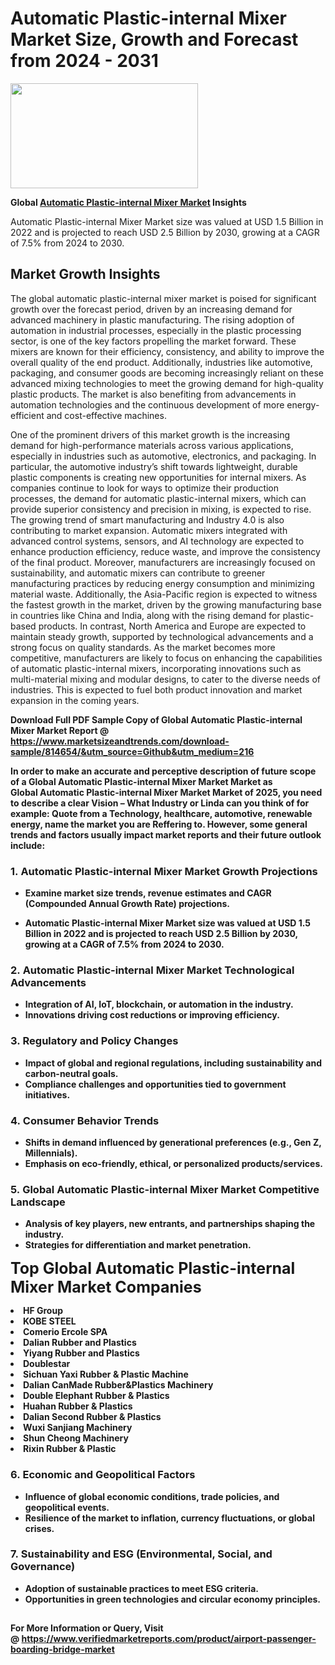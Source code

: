 <H1>Automatic Plastic-internal Mixer Market Size, Growth and Forecast from 2024 - 2031</H1><img class="aligncenter size-medium wp-image-584254" src="https://thirdeyenews.in/wp-content/uploads/2024/09/Global-Market-Research-300x168.jpeg" alt="" width="300" height="168" /><p><strong>Global&nbsp;<a href="https://www.marketsizeandtrends.com/download-sample/814654/&amp;utm_source=Github&utm_medium=216">Automatic Plastic-internal Mixer Market</a> Insights</strong></p><p>Automatic Plastic-internal Mixer Market size was valued at USD 1.5 Billion in 2022 and is projected to reach USD 2.5 Billion by 2030, growing at a CAGR of 7.5% from 2024 to 2030.</p><p><h2>Market Growth Insights</h2> <p>The global automatic plastic-internal mixer market is poised for significant growth over the forecast period, driven by an increasing demand for advanced machinery in plastic manufacturing. The rising adoption of automation in industrial processes, especially in the plastic processing sector, is one of the key factors propelling the market forward. These mixers are known for their efficiency, consistency, and ability to improve the overall quality of the end product. Additionally, industries like automotive, packaging, and consumer goods are becoming increasingly reliant on these advanced mixing technologies to meet the growing demand for high-quality plastic products. The market is also benefiting from advancements in automation technologies and the continuous development of more energy-efficient and cost-effective machines.</p> <p><strong></strong></p> <p>One of the prominent drivers of this market growth is the increasing demand for high-performance materials across various applications, especially in industries such as automotive, electronics, and packaging. In particular, the automotive industry’s shift towards lightweight, durable plastic components is creating new opportunities for internal mixers. As companies continue to look for ways to optimize their production processes, the demand for automatic plastic-internal mixers, which can provide superior consistency and precision in mixing, is expected to rise. The growing trend of smart manufacturing and Industry 4.0 is also contributing to market expansion. Automatic mixers integrated with advanced control systems, sensors, and AI technology are expected to enhance production efficiency, reduce waste, and improve the consistency of the final product. Moreover, manufacturers are increasingly focused on sustainability, and automatic mixers can contribute to greener manufacturing practices by reducing energy consumption and minimizing material waste. Additionally, the Asia-Pacific region is expected to witness the fastest growth in the market, driven by the growing manufacturing base in countries like China and India, along with the rising demand for plastic-based products. In contrast, North America and Europe are expected to maintain steady growth, supported by technological advancements and a strong focus on quality standards. As the market becomes more competitive, manufacturers are likely to focus on enhancing the capabilities of automatic plastic-internal mixers, incorporating innovations such as multi-material mixing and modular designs, to cater to the diverse needs of industries. This is expected to fuel both product innovation and market expansion in the coming years.</p> <p><strong></p><p><span class=""><strong>Download Full PDF Sample Copy of Global Automatic Plastic-internal Mixer Market Report</strong> @ <a href="https://www.marketsizeandtrends.com/download-sample/814654/&amp;utm_source=Github&utm_medium=216" target="_blank">https://www.marketsizeandtrends.com/download-sample/814654/&amp;utm_source=Github&utm_medium=216</a></span></p><p>In order to make an accurate and perceptive description of future scope of a Global&nbsp;Automatic Plastic-internal Mixer Market Market as Global&nbsp;Automatic Plastic-internal Mixer Market Market of 2025, you need to describe a clear Vision &ndash; What Industry or Linda can you think of for example: Quote from a Technology, healthcare, automotive, renewable energy, name the market you are Reffering to. However, some general trends and factors usually impact market reports and their future outlook include:</p><h3>1.&nbsp;<strong>Automatic Plastic-internal Mixer Market Growth Projections</strong></h3><ul><li>Examine market size trends, revenue estimates and CAGR (Compounded Annual Growth Rate) projections.</li><li><p>Automatic Plastic-internal Mixer Market size was valued at USD 1.5 Billion in 2022 and is projected to reach USD 2.5 Billion by 2030, growing at a CAGR of 7.5% from 2024 to 2030.</p></li></ul><h3>2.&nbsp;<strong>Automatic Plastic-internal Mixer Market Technological Advancements</strong></h3><ul><li>Integration of AI, IoT, blockchain, or automation in the industry.</li><li>Innovations driving cost reductions or improving efficiency.</li></ul><h3>3.&nbsp;<strong>Regulatory and Policy Changes</strong></h3><ul><li>Impact of global and regional regulations, including sustainability and carbon-neutral goals.</li><li>Compliance challenges and opportunities tied to government initiatives.</li></ul><h3>4.&nbsp;<strong>Consumer Behavior Trends</strong></h3><ul><li>Shifts in demand influenced by generational preferences (e.g., Gen Z, Millennials).</li><li>Emphasis on eco-friendly, ethical, or personalized products/services.</li></ul><h3>5.&nbsp;<strong>Global Automatic Plastic-internal Mixer Market Competitive Landscape</strong></h3><ul><li>Analysis of key players, new entrants, and partnerships shaping the industry.</li><li>Strategies for differentiation and market penetration.</li></ul><p data-pm-slice="1 1 []"><span style="color: inherit; font-family: inherit; font-size: 25px;">Top Global Automatic Plastic-internal Mixer Market Companies</span></p><div class="" data-test-id=""><p><li>HF Group</li><li> KOBE STEEL</li><li> Comerio Ercole SPA</li><li> Dalian Rubber and Plastics</li><li> Yiyang Rubber and Plastics</li><li> Doublestar</li><li> Sichuan Yaxi Rubber & Plastic Machine</li><li> Dalian CanMade Rubber&Plastics Machinery</li><li> Double Elephant Rubber & Plastics</li><li> Huahan Rubber & Plastics</li><li> Dalian Second Rubber & Plastics</li><li> Wuxi Sanjiang Machinery</li><li> Shun Cheong Machinery</li><li> Rixin Rubber & Plastic</li></p></div><h3>6.&nbsp;<strong>Economic and Geopolitical Factors</strong></h3><ul><li>Influence of global economic conditions, trade policies, and geopolitical events.</li><li>Resilience of the market to inflation, currency fluctuations, or global crises.</li></ul><h3>7.&nbsp;<strong>Sustainability and ESG (Environmental, Social, and Governance)</strong></h3><ul><li>Adoption of sustainable practices to meet ESG criteria.</li><li>Opportunities in green technologies and circular economy principles.</li></ul><h2><strong style="font-size: 14px;">For More Information or Query, Visit @&nbsp;</strong><a style="background-color: #ffffff; font-size: 14px;" href="https://www.marketsizeandtrends.com/report/automatic-plastic-internal-mixer-market/" target="_blank">https://www.verifiedmarketreports.com/product/airport-passenger-boarding-bridge-market</a></h2>
